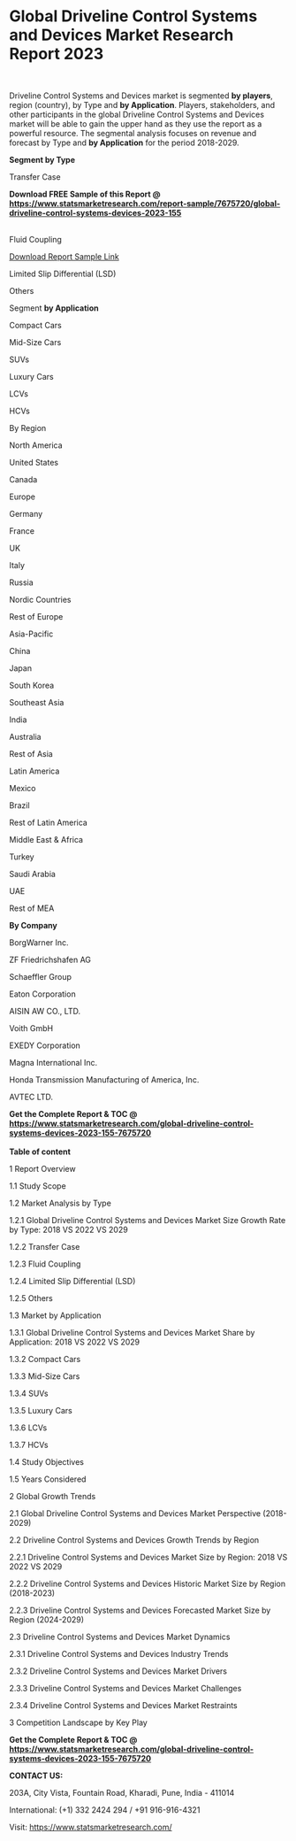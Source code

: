 <h1>Global Driveline Control Systems and Devices Market Research Report 2023</h1><br/><p>Driveline Control Systems and Devices market is segmented <strong>by players</strong>, region (country), by Type and <strong>by Application</strong>. Players, stakeholders, and other participants in the global Driveline Control Systems and Devices market will be able to gain the upper hand as they use the report as a powerful resource. The segmental analysis focuses on revenue and forecast by Type and <strong>by Application</strong> for the period 2018-2029.</p><p><strong>Segment by Type</strong></p><p>Transfer Case</p><div><b>Download FREE Sample of this Report @ <a href="https://www.statsmarketresearch.com/download-free-sample/7675720/global-driveline-control-systems-devices-2023-155">https://www.statsmarketresearch.com/report-sample/7675720/global-driveline-control-systems-devices-2023-155</a></b></div><br><p>Fluid Coupling</p><p><a href="https://www.statsmarketresearch.com/download-free-sample/7675720/global-driveline-control-systems-devices-2023-155">Download Report Sample Link</a></p><p>Limited Slip Differential (LSD)</p><p>Others</p><p>Segment <strong>by Application</strong></p><p>Compact Cars</p><p>Mid-Size Cars</p><p>SUVs</p><p>Luxury Cars</p><p>LCVs</p><p>HCVs</p><p>By Region</p><p>North America</p><p>United States</p><p>Canada</p><p>Europe</p><p>Germany</p><p>France</p><p>UK</p><p>Italy</p><p>Russia</p><p>Nordic Countries</p><p>Rest of Europe</p><p>Asia-Pacific</p><p>China</p><p>Japan</p><p>South Korea</p><p>Southeast Asia</p><p>India</p><p>Australia</p><p>Rest of Asia</p><p>Latin America</p><p>Mexico</p><p>Brazil</p><p>Rest of Latin America</p><p>Middle East & Africa</p><p>Turkey</p><p>Saudi Arabia</p><p>UAE</p><p>Rest of MEA</p><p><strong>By Company</strong></p><p>BorgWarner Inc.</p><p>ZF Friedrichshafen AG</p><p>Schaeffler Group</p><p>Eaton Corporation</p><p>AISIN AW CO., LTD.</p><p>Voith GmbH</p><p>EXEDY Corporation</p><p>Magna International Inc.</p><p>Honda Transmission Manufacturing of America, Inc.</p><p>AVTEC LTD.</p><div><b>Get the Complete Report & TOC @ <a href="https://www.statsmarketresearch.com/global-driveline-control-systems-devices-2023-155-7675720">https://www.statsmarketresearch.com/global-driveline-control-systems-devices-2023-155-7675720</a></b></div><br><b>Table of content</b><p>1 Report Overview<br />
 
  1.1 Study Scope<br />
 
  1.2 Market Analysis by Type<br />
 
  1.2.1 Global Driveline Control Systems and Devices Market Size Growth Rate by Type: 2018 VS 2022 VS 2029<br />
 
  1.2.2 Transfer Case<br />
 
  1.2.3 Fluid Coupling<br />
 
  1.2.4 Limited Slip Differential (LSD)<br />
 
  1.2.5 Others<br />
 
  1.3 Market by Application<br />
 
  1.3.1 Global Driveline Control Systems and Devices Market Share by Application: 2018 VS 2022 VS 2029<br />
 
  1.3.2 Compact Cars<br />
 
  1.3.3 Mid-Size Cars<br />
 
  1.3.4 SUVs<br />
 
  1.3.5 Luxury Cars<br />
 
  1.3.6 LCVs<br />
 
  1.3.7 HCVs<br />
 
  1.4 Study Objectives<br />
 
  1.5 Years Considered<br />
 
 2 Global Growth Trends<br />
 
  2.1 Global Driveline Control Systems and Devices Market Perspective (2018-2029)<br />
 
  2.2 Driveline Control Systems and Devices Growth Trends by Region<br />
 
  2.2.1 Driveline Control Systems and Devices Market Size by Region: 2018 VS 2022 VS 2029<br />
 
  2.2.2 Driveline Control Systems and Devices Historic Market Size by Region (2018-2023)<br />
 
  2.2.3 Driveline Control Systems and Devices Forecasted Market Size by Region (2024-2029)<br />
 
  2.3 Driveline Control Systems and Devices Market Dynamics<br />
 
  2.3.1 Driveline Control Systems and Devices Industry Trends<br />
 
  2.3.2 Driveline Control Systems and Devices Market Drivers<br />
 
  2.3.3 Driveline Control Systems and Devices Market Challenges<br />
 
  2.3.4 Driveline Control Systems and Devices Market Restraints<br />
 
 3 Competition Landscape by Key Play<br><div><b>Get the Complete Report & TOC @ <a href="https://www.statsmarketresearch.com/global-driveline-control-systems-devices-2023-155-7675720">https://www.statsmarketresearch.com/global-driveline-control-systems-devices-2023-155-7675720</a></b></div></p>
 
 <b>CONTACT US:</b><br>
 
 203A, City Vista, Fountain Road, Kharadi, Pune, India - 411014 <br>
 
 International: (+1) 332 2424 294 / +91 916-916-4321<br>
 
 Visit: <a href="https://www.statsmarketresearch.com/">https://www.statsmarketresearch.com/</a>
 
 <br>